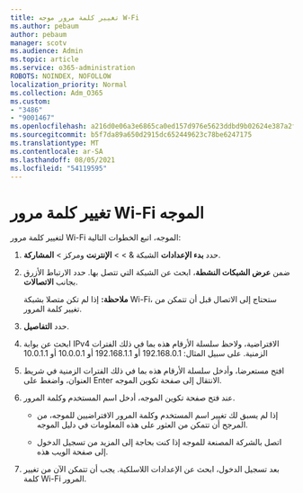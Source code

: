 ```yaml
---
title: تغيير كلمة مرور موجه W-Fi
ms.author: pebaum
author: pebaum
manager: scotv
ms.audience: Admin
ms.topic: article
ms.service: o365-administration
ROBOTS: NOINDEX, NOFOLLOW
localization_priority: Normal
ms.collection: Adm_O365
ms.custom:
- "3486"
- "9001467"
ms.openlocfilehash: a216d0e06a3e6865ca0ed157d976e5623ddbd9b02624e387a2f9755315f913bd
ms.sourcegitcommit: b5f7da89a650d2915dc652449623c78be6247175
ms.translationtype: MT
ms.contentlocale: ar-SA
ms.lasthandoff: 08/05/2021
ms.locfileid: "54119595"
---
```

# <a name="change-your-wi-fi-router-password"></a>تغيير كلمة مرور Wi-Fi الموجه

لتغيير كلمة مرور Wi-Fi الموجه، اتبع الخطوات التالية:

1. حدد **بدء الإعدادات** الشبكة &  >    >  **الإنترنت** ومركز  >  **المشاركة**.

2. ضمن **عرض الشبكات النشطة**، ابحث عن الشبكة التي تتصل بها. حدد الارتباط الأزرق بجانب **الاتصالات**.<br>

   **ملاحظة:** إذا لم تكن متصلا بشبكة Wi-Fi، ستحتاج إلى الاتصال قبل أن تتمكن من تغيير كلمة المرور.

3. حدد **التفاصيل**.

4. ابحث عن بوابة IPv4 الافتراضية، ولاحظ سلسلة الأرقام هذه بما في ذلك الفترات الزمنية. على سبيل المثال: 192.168.0.1 أو 192.168.1.1 أو 10.0.0.1 أو 10.0.1.1

5. افتح مستعرضا، وأدخل سلسلة الأرقام هذه بما في ذلك الفترات الزمنية في شريط العنوان، واضغط على Enter الانتقال إلى صفحة تكوين الموجه.

6. عند فتح صفحة تكوين الموجه، أدخل اسم المستخدم وكلمة المرور.<br>
   - إذا لم يسبق لك تغيير اسم المستخدم وكلمة المرور الافتراضيين للموجه، من المرجح أن تتمكن من العثور على هذه المعلومات في دليل الموجه.

   - اتصل بالشركة المصنعة للموجه إذا كنت بحاجة إلى المزيد من تسجيل الدخول إلى صفحة الويب هذه.

7. بعد تسجيل الدخول، ابحث عن الإعدادات اللاسلكية. يجب أن تتمكن الآن من تغيير كلمة Wi-Fi المرور.
